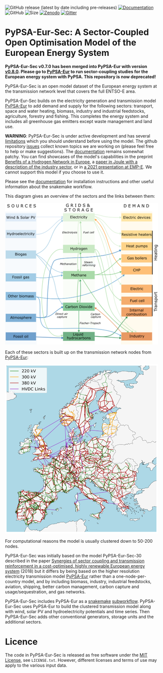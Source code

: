 ![GitHub release (latest by date including pre-releases)](https://img.shields.io/github/v/release/pypsa/pypsa-eur-sec?include_prereleases)
[![Documentation](https://readthedocs.org/projects/pypsa-eur-sec/badge/?version=latest)](https://pypsa-eur-sec.readthedocs.io/en/latest/?badge=latest)
![GitHub](https://img.shields.io/github/license/pypsa/pypsa-eur-sec)
![Size](https://img.shields.io/github/repo-size/pypsa/pypsa-eur-sec)
[![Zenodo](https://zenodo.org/badge/DOI/10.5281/zenodo.3938042.svg)](https://doi.org/10.5281/zenodo.3938042)
[![Gitter](https://badges.gitter.im/PyPSA/community.svg)](https://gitter.im/PyPSA/community?utm_source=badge&utm_medium=badge&utm_campaign=pr-badge)

# PyPSA-Eur-Sec: A Sector-Coupled Open Optimisation Model of the European Energy System

**PyPSA-Eur-Sec v0.7.0 has been merged into PyPSA-Eur with version [v0.8.0](https://pypsa-eur.readthedocs.io/en/latest/release_notes.html). Please go to [PyPSA-Eur](https://github.com/pypsa/pypsa-eur) to run sector-coupling studies for the European energy system with PyPSA. This repository is now deprecated!**

PyPSA-Eur-Sec is an open model dataset of the European energy system at the
transmission network level that covers the full ENTSO-E area.

PyPSA-Eur-Sec builds on the electricity generation and transmission
model [PyPSA-Eur](https://github.com/PyPSA/pypsa-eur) to add demand
and supply for the following sectors: transport, space and water
heating, biomass, industry and industrial feedstocks, agriculture,
forestry and fishing. This completes the energy system and includes
all greenhouse gas emitters except waste management and land use.

**WARNING**: PyPSA-Eur-Sec is under active development and has several
[limitations](https://pypsa-eur-sec.readthedocs.io/en/latest/limitations.html) which
you should understand before using the model. The github repository
[issues](https://github.com/PyPSA/pypsa-eur-sec/issues) collect known
topics we are working on (please feel free to help or make suggestions).
The [documentation](https://pypsa-eur-sec.readthedocs.io/) remains somewhat
patchy.
You can find showcases of the model's capabilities in the preprint
[Benefits of a Hydrogen Network in Europe](https://arxiv.org/abs/2207.05816),
a [paper in Joule with a description of the industry
sector](https://arxiv.org/abs/2109.09563), or in [a 2021
presentation at EMP-E](https://nworbmot.org/energy/brown-empe.pdf).
We cannot support this model if you choose to use it.

Please see the [documentation](https://pypsa-eur-sec.readthedocs.io/)
for installation instructions and other useful information about the snakemake workflow.

This diagram gives an overview of the sectors and the links between
them:

![sector diagram](graphics/multisector_figure.png)

Each of these sectors is built up on the transmission network nodes
from [PyPSA-Eur](https://github.com/PyPSA/pypsa-eur):

![network diagram](https://github.com/PyPSA/pypsa-eur/blob/master/doc/img/base.png?raw=true)

For computational reasons the model is usually clustered down
to 50-200 nodes.


PyPSA-Eur-Sec was initially based on the model PyPSA-Eur-Sec-30 described
in the paper [Synergies of sector coupling and transmission
reinforcement in a cost-optimised, highly renewable European energy
system](https://arxiv.org/abs/1801.05290) (2018) but it differs by
being based on the higher resolution electricity transmission model
[PyPSA-Eur](https://github.com/PyPSA/pypsa-eur) rather than a
one-node-per-country model, and by including biomass, industry,
industrial feedstocks, aviation, shipping, better carbon management,
carbon capture and usage/sequestration, and gas networks.


PyPSA-Eur-Sec includes PyPSA-Eur as a
[snakemake](https://snakemake.readthedocs.io/en/stable/index.html)
[subworkflow](https://snakemake.readthedocs.io/en/stable/snakefiles/modularization.html#snakefiles-sub-workflows). PyPSA-Eur-Sec
uses PyPSA-Eur to build the clustered transmission model along with
wind, solar PV and hydroelectricity potentials and time series. Then
PyPSA-Eur-Sec adds other conventional generators, storage units and
the additional sectors.


# Licence

The code in PyPSA-Eur-Sec is released as free software under the
[MIT License](https://opensource.org/licenses/MIT), see `LICENSE.txt`.
However, different licenses and terms of use may apply to the various
input data.
